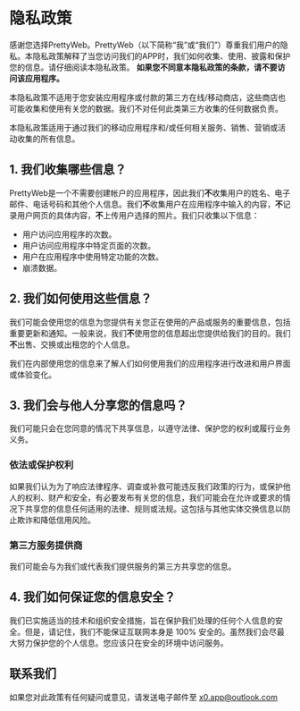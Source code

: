 # 隐私政策

感谢您选择PrettyWeb。PrettyWeb（以下简称“我”或“我们”）尊重我们用户的隐私。本隐私政策解释了当您访问我们的APP时，我们如何收集、使用、披露和保护您的信息。请仔细阅读本隐私政策。 **如果您不同意本隐私政策的条款，请不要访问该应用程序。**

本隐私政策不适用于您安装应用程序或付款的第三方在线/移动商店，这些商店也可能收集和使用有关您的数据。我们不对任何此类第三方收集的任何数据负责。

本隐私政策适用于通过我们的移动应用程序和/或任何相关服务、销售、营销或活动收集的所有信息。

## 1. 我们收集哪些信息？

PrettyWeb是一个不需要创建帐户的应用程序，因此我们**不**收集用户的姓名、电子邮件、电话号码和其他个人信息。我们**不**收集用户在应用程序中输入的内容，**不**记录用户网页的具体内容，**不**上传用户选择的照片。我们只收集以下信息：

- 用户访问应用程序的次数。
- 用户访问应用程序中特定页面的次数。
- 用户在应用程序中使用特定功能的次数。
- 崩溃数据。

## 2. 我们如何使用这些信息？

我们可能会使用您的信息为您提供有关您正在使用的产品或服务的重要信息，包括重要更新和通知。一般来说，我们**不**使用您的信息超出您提供给我们的目的。我们**不**出售、交换或出租您的个人信息。

我们在内部使用您的信息来了解人们如何使用我们的应用程序进行改进和用户界面或体验变化。

## 3. 我们会与他人分享您的信息吗？

我们可能只会在您同意的情况下共享信息，以遵守法律、保护您的权利或履行业务义务。

### 依法或保护权利

如果我们认为为了响应法律程序、调查或补救可能违反我们政策的行为，或保护他人的权利、财产和安全，有必要发布有关您的信息，我们可能会在允许或要求的情况下共享您的信息任何适用的法律、规则或法规。这包括与其他实体交换信息以防止欺诈和降低信用风险。

### 第三方服务提供商

我们可能会与为我们或代表我们提供服务的第三方共享您的信息。

## 4. 我们如何保证您的信息安全？

我们已实施适当的技术和组织安全措施，旨在保护我们处理的任何个人信息的安全。但是，请记住，我们不能保证互联网本身是 100% 安全的。虽然我们会尽最大努力保护您的个人信息。您应该只在安全的环境中访问服务。

## 联系我们

如果您对此政策有任何疑问或意见，请发送电子邮件至 x0.app@outlook.com
